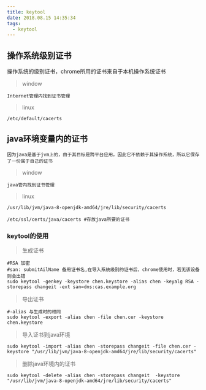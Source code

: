 ```yaml
---
title: keytool
date: 2018.08.15 14:35:34
tags:
  - keytool
---
```


## 操作系统级别证书
   操作系统的级别证书，chrome所用的证书来自于本机操作系统证书

>window

    Internet管理内找到证书管理 
    
>linux

```
/etc/default/cacerts
```
    
## java环境变量内的证书
    
    因为java是基于jvm上的，由于其目标是跨平台应用，因此它不依赖于其操作系统，所以它保存了一份属于自己的证书
>window

    java管内找到证书管理 
    
>linux

```
/usr/lib/jvm/java-8-openjdk-amd64/jre/lib/security/cacerts

/etc/ssl/certs/java/cacerts #存放java所要的证书

```

### keytool的使用

>生成证书

```
#RSA 加密
#san: submitAilName 备用证书名,在导入系统级别的证书后，chrome使用时，若无该设备则会出错
sudo keytool -genkey -keystore chen.keystore -alias chen -keyalg RSA -storepass changeit -ext san=dns:cas.example.org
```

>导出证书

```
#-alias 与生成时的相同
sudo keytool -export -alias chen -file chen.cer -keystore chen.keystore
```

>导入证书到java环境

```
sudo keytool -import -alias chen -storepass changeit -file chen.cer -keystore "/usr/lib/jvm/java-8-openjdk-amd64/jre/lib/security/cacerts"
```

>删除java环境内的证书
```
sudo keytool -delete -alias chen -storepass changeit  -keystore "/usr/lib/jvm/java-8-openjdk-amd64/jre/lib/security/cacerts"
```

### 